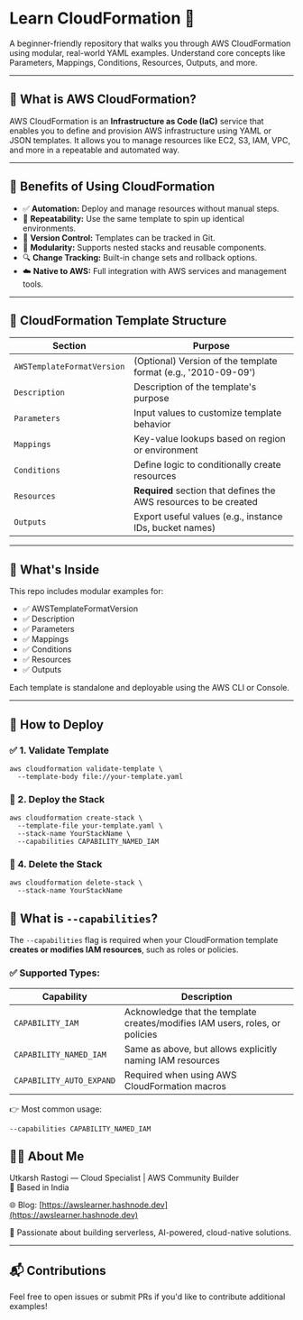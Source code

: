 # Learn CloudFormation 📘

A beginner-friendly repository that walks you through AWS CloudFormation using modular, real-world YAML examples. Understand core concepts like Parameters, Mappings, Conditions, Resources, Outputs, and more.

---

## 🚀 What is AWS CloudFormation?

AWS CloudFormation is an **Infrastructure as Code (IaC)** service that enables you to define and provision AWS infrastructure using YAML or JSON templates. It allows you to manage resources like EC2, S3, IAM, VPC, and more in a repeatable and automated way.

---

## 🎯 Benefits of Using CloudFormation

- ✅ **Automation:** Deploy and manage resources without manual steps.
- 🔄 **Repeatability:** Use the same template to spin up identical environments.
- 📝 **Version Control:** Templates can be tracked in Git.
- 🧩 **Modularity:** Supports nested stacks and reusable components.
- 🔍 **Change Tracking:** Built-in change sets and rollback options.
- ☁️ **Native to AWS:** Full integration with AWS services and management tools.

---

## 📐 CloudFormation Template Structure

| Section                    | Purpose                                                                 |
|----------------------------|-------------------------------------------------------------------------|
| `AWSTemplateFormatVersion`| (Optional) Version of the template format (e.g., '2010-09-09')           |
| `Description`              | Description of the template's purpose                                   |
| `Parameters`               | Input values to customize template behavior                             |
| `Mappings`                 | Key-value lookups based on region or environment                        |
| `Conditions`               | Define logic to conditionally create resources                          |
| `Resources`                | **Required** section that defines the AWS resources to be created       |
| `Outputs`                  | Export useful values (e.g., instance IDs, bucket names)                 |

---

## 📁 What's Inside

This repo includes modular examples for:

- ✅ AWSTemplateFormatVersion
- ✅ Description
- ✅ Parameters
- ✅ Mappings
- ✅ Conditions
- ✅ Resources
- ✅ Outputs

Each template is standalone and deployable using the AWS CLI or Console.

---

## 📌 How to Deploy

### ✅ 1. Validate Template
```
aws cloudformation validate-template \
  --template-body file://your-template.yaml
```

### 🚀 2. Deploy the Stack
```
aws cloudformation create-stack \
  --template-file your-template.yaml \
  --stack-name YourStackName \
  --capabilities CAPABILITY_NAMED_IAM
```

### 🧹 4. Delete the Stack
```
aws cloudformation delete-stack \
  --stack-name YourStackName
```


## 🔐 What is `--capabilities`?

The `--capabilities` flag is required when your CloudFormation template **creates or modifies IAM resources**, such as roles or policies.

### ✅ Supported Types:

| Capability               | Description                                                             |
|--------------------------|-------------------------------------------------------------------------|
| `CAPABILITY_IAM`         | Acknowledge that the template creates/modifies IAM users, roles, or policies |
| `CAPABILITY_NAMED_IAM`   | Same as above, but allows explicitly naming IAM resources               |
| `CAPABILITY_AUTO_EXPAND` | Required when using AWS CloudFormation macros                           |

👉 Most common usage:
```
--capabilities CAPABILITY_NAMED_IAM
```


## 🧑‍💻 About Me

Utkarsh Rastogi — Cloud Specialist | AWS Community Builder  
📍 Based in India  

🌐 Blog: [https://awslearner.hashnode.dev](https://awslearner.hashnode.dev)  

🚀 Passionate about building serverless, AI-powered, cloud-native solutions.

---

## 📬 Contributions

Feel free to open issues or submit PRs if you'd like to contribute additional examples!